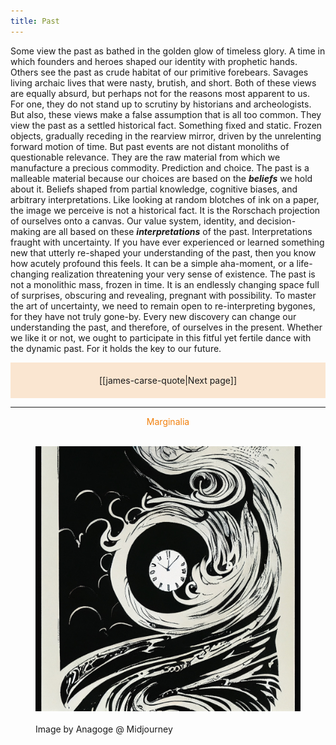 ```yaml
---
title: Past
---
```

Some view the past as bathed in the golden glow of timeless glory. A time in which founders and heroes shaped our identity with prophetic hands. Others see the past as crude habitat of our primitive forebears. Savages living archaic lives that were nasty, brutish, and short. Both of these views are equally absurd, but perhaps not for the reasons most apparent to us. For one, they do not stand up to scrutiny by historians and archeologists. But also, these views make a false assumption that is all too common. They view the past as a settled historical fact. Something fixed and static. Frozen objects, gradually receding in the rearview mirror, driven by the unrelenting forward motion of time. But past events are not distant monoliths of questionable relevance. They are the raw material from which we manufacture a precious commodity. Prediction and choice. The past is a malleable material because our choices are based on the ***beliefs*** we hold about it. Beliefs shaped from partial knowledge, cognitive biases, and arbitrary interpretations. Like looking at random blotches of ink on a paper, the image we perceive is not a historical fact. It is the Rorschach projection of ourselves onto a canvas. Our value system, identity, and decision-making are all based on these ***interpretations*** of the past. Interpretations fraught with uncertainty. If you have ever experienced or learned something new that utterly re-shaped your understanding of the past, then you know how acutely profound this feels. It can be a simple aha-moment, or a life-changing realization threatening your very sense of existence. The past is not a monolithic mass, frozen in time. It is an endlessly changing space full of surprises, obscuring and revealing, pregnant with possibility. To master the art of uncertainty, we need to remain open to re-interpreting bygones, for they have not truly gone-by. Every new discovery can change our understanding the past, and therefore, of ourselves in the present. Whether we like it or not, we ought to participate in this fitful yet fertile dance with the dynamic past. For it holds the key to our future.

<p style="text-align: center; background-color: #fae6d1; padding: 20px">[[james-carse-quote|Next page]]</p>

<hr>
<p style="text-align: center; color: #f2800d">Marginalia</p>
<figure>  
  <img src="/assets/time3_midjourney.jpg"/>  
  <figcaption>Image by Anagoge @ Midjourney</figcaption>  
</figure>
